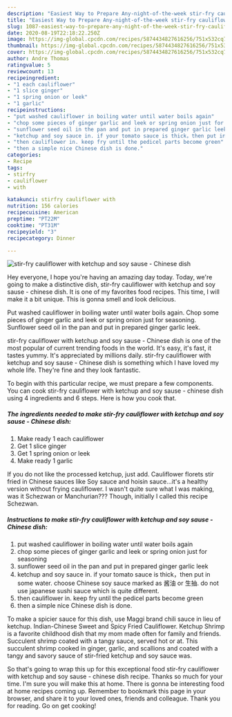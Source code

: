 ```yaml
---
description: "Easiest Way to Prepare Any-night-of-the-week stir-fry cauliflower with ketchup and soy sause - Chinese dish"
title: "Easiest Way to Prepare Any-night-of-the-week stir-fry cauliflower with ketchup and soy sause - Chinese dish"
slug: 1087-easiest-way-to-prepare-any-night-of-the-week-stir-fry-cauliflower-with-ketchup-and-soy-sause-chinese-dish
date: 2020-08-19T22:18:22.250Z
image: https://img-global.cpcdn.com/recipes/5874434827616256/751x532cq70/stir-fry-cauliflower-with-ketchup-and-soy-sause-chinese-dish-recipe-main-photo.jpg
thumbnail: https://img-global.cpcdn.com/recipes/5874434827616256/751x532cq70/stir-fry-cauliflower-with-ketchup-and-soy-sause-chinese-dish-recipe-main-photo.jpg
cover: https://img-global.cpcdn.com/recipes/5874434827616256/751x532cq70/stir-fry-cauliflower-with-ketchup-and-soy-sause-chinese-dish-recipe-main-photo.jpg
author: Andre Thomas
ratingvalue: 5
reviewcount: 13
recipeingredient:
- "1 each cauliflower"
- "1 slice ginger"
- "1 spring onion or leek"
- "1 garlic"
recipeinstructions:
- "put washed cauliflower in boiling water until water boils again"
- "chop some pieces of ginger garlic and leek or spring onion just for seasoning"
- "sunflower seed oil in the pan and put in prepared ginger garlic leek"
- "ketchup and soy sauce in. if your tomato sauce is thick，then put in some water. choose Chinese soy sauce marked as 酱油 or 生抽. do not use japanese sushi sauce which is quite different."
- "then cauliflower in. keep fry until the pedicel parts become green"
- "then a simple nice Chinese dish is done."
categories:
- Recipe
tags:
- stirfry
- cauliflower
- with

katakunci: stirfry cauliflower with 
nutrition: 156 calories
recipecuisine: American
preptime: "PT22M"
cooktime: "PT31M"
recipeyield: "3"
recipecategory: Dinner

---
```



![stir-fry cauliflower with ketchup and soy sause - Chinese dish](https://img-global.cpcdn.com/recipes/5874434827616256/751x532cq70/stir-fry-cauliflower-with-ketchup-and-soy-sause-chinese-dish-recipe-main-photo.jpg)

Hey everyone, I hope you're having an amazing day today. Today, we're going to make a distinctive dish, stir-fry cauliflower with ketchup and soy sause - chinese dish. It is one of my favorites food recipes. This time, I will make it a bit unique. This is gonna smell and look delicious.

Put washed cauliflower in boiling water until water boils again. Chop some pieces of ginger garlic and leek or spring onion just for seasoning. Sunflower seed oil in the pan and put in prepared ginger garlic leek.

stir-fry cauliflower with ketchup and soy sause - Chinese dish is one of the most popular of current trending foods in the world. It's easy, it's fast, it tastes yummy. It's appreciated by millions daily. stir-fry cauliflower with ketchup and soy sause - Chinese dish is something which I have loved my whole life. They're fine and they look fantastic.


To begin with this particular recipe, we must prepare a few components. You can cook stir-fry cauliflower with ketchup and soy sause - chinese dish using 4 ingredients and 6 steps. Here is how you cook that.

<!--inarticleads1-->

##### The ingredients needed to make stir-fry cauliflower with ketchup and soy sause - Chinese dish:

1. Make ready 1 each cauliflower
1. Get 1 slice ginger
1. Get 1 spring onion or leek
1. Make ready 1 garlic


If you do not like the processed ketchup, just add. Cauliflower florets stir fried in Chinese sauces like Soy sauce and hoisin sauce…it&#39;s a healthy version without frying cauliflower. I wasn&#39;t quite sure what I was making, was it Schezwan or Manchurian??? Though, initially I called this recipe Schezwan. 

<!--inarticleads2-->

##### Instructions to make stir-fry cauliflower with ketchup and soy sause - Chinese dish:

1. put washed cauliflower in boiling water until water boils again
1. chop some pieces of ginger garlic and leek or spring onion just for seasoning
1. sunflower seed oil in the pan and put in prepared ginger garlic leek
1. ketchup and soy sauce in. if your tomato sauce is thick，then put in some water. choose Chinese soy sauce marked as 酱油 or 生抽. do not use japanese sushi sauce which is quite different.
1. then cauliflower in. keep fry until the pedicel parts become green
1. then a simple nice Chinese dish is done.


To make a spicier sauce for this dish, use Maggi brand chili sauce in lieu of ketchup. Indian-Chinese Sweet and Spicy Fried Cauliflower. Ketchup Shrimp is a favorite childhood dish that my mom made often for family and friends. Succulent shrimp coated with a tangy sauce, served hot or at. This succulent shrimp cooked in ginger, garlic, and scallions and coated with a tangy and savory sauce of stir-fried ketchup and soy sauce was. 

So that's going to wrap this up for this exceptional food stir-fry cauliflower with ketchup and soy sause - chinese dish recipe. Thanks so much for your time. I'm sure you will make this at home. There is gonna be interesting food at home recipes coming up. Remember to bookmark this page in your browser, and share it to your loved ones, friends and colleague. Thank you for reading. Go on get cooking!
